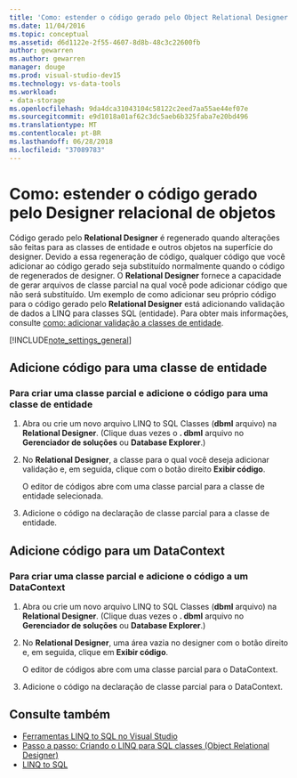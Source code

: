 ```yaml
---
title: 'Como: estender o código gerado pelo Object Relational Designer'
ms.date: 11/04/2016
ms.topic: conceptual
ms.assetid: d6d1122e-2f55-4607-8d8b-48c3c22600fb
author: gewarren
ms.author: gewarren
manager: douge
ms.prod: visual-studio-dev15
ms.technology: vs-data-tools
ms.workload:
- data-storage
ms.openlocfilehash: 9da4dca31043104c58122c2eed7aa55ae44ef07e
ms.sourcegitcommit: e9d1018a01af62c3dc5aeb6b325faba7e20bd496
ms.translationtype: MT
ms.contentlocale: pt-BR
ms.lasthandoff: 06/28/2018
ms.locfileid: "37089783"
---
```

# <a name="how-to-extend-code-generated-by-the-or-designer"></a>Como: estender o código gerado pelo Designer relacional de objetos
Código gerado pelo **Relational Designer** é regenerado quando alterações são feitas para as classes de entidade e outros objetos na superfície do designer. Devido a essa regeneração de código, qualquer código que você adicionar ao código gerado seja substituído normalmente quando o código de regenerados de designer. O **Relational Designer** fornece a capacidade de gerar arquivos de classe parcial na qual você pode adicionar código que não será substituído. Um exemplo de como adicionar seu próprio código para o código gerado pelo **Relational Designer** está adicionando validação de dados a LINQ para classes SQL (entidade). Para obter mais informações, consulte [como: adicionar validação a classes de entidade](../data-tools/how-to-add-validation-to-entity-classes.md).

[!INCLUDE[note_settings_general](../data-tools/includes/note_settings_general_md.md)]

## <a name="add-code-to-an-entity-class"></a>Adicione código para uma classe de entidade

### <a name="to-create-a-partial-class-and-add-code-to-an-entity-class"></a>Para criar uma classe parcial e adicione o código para uma classe de entidade

1.  Abra ou crie um novo arquivo LINQ to SQL Classes (**dbml** arquivo) na **Relational Designer**. (Clique duas vezes o **. dbml** arquivo no **Gerenciador de soluções** ou **Database Explorer**.)

2.  No **Relational Designer**, a classe para o qual você deseja adicionar validação e, em seguida, clique com o botão direito **Exibir código**.

     O editor de códigos abre com uma classe parcial para a classe de entidade selecionada.

3.  Adicione o código na declaração de classe parcial para a classe de entidade.

## <a name="add-code-to-a-datacontext"></a>Adicione código para um DataContext

### <a name="to-create-a-partial-class-and-add-code-to-a-datacontext"></a>Para criar uma classe parcial e adicione o código a um DataContext

1.  Abra ou crie um novo arquivo LINQ to SQL Classes (**dbml** arquivo) na **Relational Designer**. (Clique duas vezes o **. dbml** arquivo no **Gerenciador de soluções** ou **Database Explorer**.)

2.  No **Relational Designer**, uma área vazia no designer com o botão direito e, em seguida, clique em **Exibir código**.

     O editor de códigos abre com uma classe parcial para o DataContext.

3.  Adicione o código na declaração de classe parcial para o DataContext.

## <a name="see-also"></a>Consulte também

- [Ferramentas LINQ to SQL no Visual Studio](../data-tools/linq-to-sql-tools-in-visual-studio2.md)
- [Passo a passo: Criando o LINQ para SQL classes (Object Relational Designer)](how-to-create-linq-to-sql-classes-mapped-to-tables-and-views-o-r-designer.md)
- [LINQ to SQL](/dotnet/framework/data/adonet/sql/linq/index)